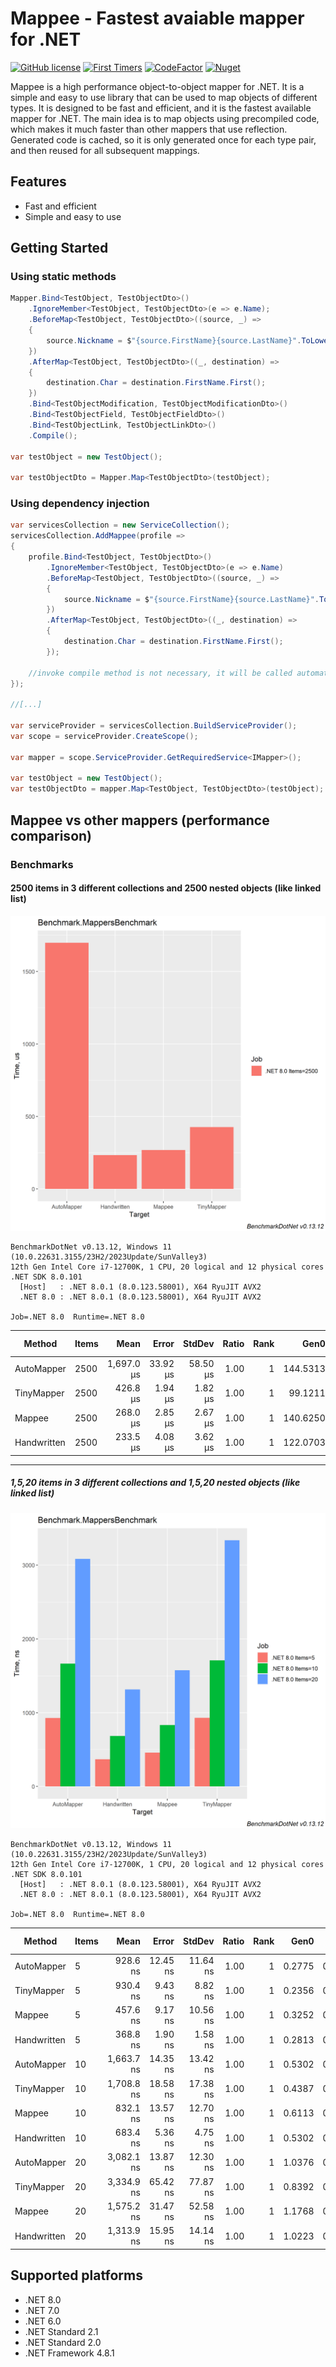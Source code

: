 ﻿Mappee - Fastest avaiable mapper for .NET
======================================================
[![GitHub license](https://img.shields.io/github/license/mashape/apistatus.svg?colorA=192330&colorB=c70039&style=for-the-badge)](https://github.com/sonquer/mappee/blob/main/LICENSE)
[![First Timers](https://img.shields.io/badge/first--timers--only-friendly-blue.svg?colorA=192330&style=for-the-badge)](http://www.firsttimersonly.com/)
[![CodeFactor](https://img.shields.io/codefactor/grade/github/sonquer/mappee?colorA=192330&style=for-the-badge)](https://www.codefactor.io/repository/github/sonquer/mappee)
[![Nuget](https://img.shields.io/nuget/v/mappee.svg?colorA=192330&style=for-the-badge)](https://www.nuget.org/packages/Mappee/)


Mappee is a high performance object-to-object mapper for .NET. It is a simple and easy to use library that can be used to map objects of different types. It is designed to be fast and efficient, and it is the fastest available mapper for .NET.
The main idea is to map objects using precompiled code, which makes it much faster than other mappers that use reflection.
Generated code is cached, so it is only generated once for each type pair, and then reused for all subsequent mappings.

## Features
- Fast and efficient
- Simple and easy to use

## Getting Started

### Using static methods
```csharp
Mapper.Bind<TestObject, TestObjectDto>()
    .IgnoreMember<TestObject, TestObjectDto>(e => e.Name);
    .BeforeMap<TestObject, TestObjectDto>((source, _) =>
    {
        source.Nickname = $"{source.FirstName}{source.LastName}".ToLower();
    })
    .AfterMap<TestObject, TestObjectDto>((_, destination) =>
    {
        destination.Char = destination.FirstName.First();
    })
    .Bind<TestObjectModification, TestObjectModificationDto>()
    .Bind<TestObjectField, TestObjectFieldDto>()
    .Bind<TestObjectLink, TestObjectLinkDto>()
    .Compile();

var testObject = new TestObject();

var testObjectDto = Mapper.Map<TestObjectDto>(testObject);
```

### Using dependency injection
```csharp
var servicesCollection = new ServiceCollection();
servicesCollection.AddMappee(profile =>
{
    profile.Bind<TestObject, TestObjectDto>()
        .IgnoreMember<TestObject, TestObjectDto>(e => e.Name)
        .BeforeMap<TestObject, TestObjectDto>((source, _) =>
        {
            source.Nickname = $"{source.FirstName}{source.LastName}".ToLower();
        })
        .AfterMap<TestObject, TestObjectDto>((_, destination) =>
        {
            destination.Char = destination.FirstName.First();
        });

    //invoke compile method is not necessary, it will be called automatically
});

//[...]

var serviceProvider = servicesCollection.BuildServiceProvider();
var scope = serviceProvider.CreateScope();

var mapper = scope.ServiceProvider.GetRequiredService<IMapper>();

var testObject = new TestObject();
var testObjectDto = mapper.Map<TestObject, TestObjectDto>(testObject);
```

## Mappee vs other mappers (performance comparison)

### Benchmarks

#### 2500 items in 3 different collections and 2500 nested objects (like linked list)

![Performance Comparison 2500](https://raw.githubusercontent.com/sonquer/mappee/main/assets/images/2500-barplot.png)

```
BenchmarkDotNet v0.13.12, Windows 11 (10.0.22631.3155/23H2/2023Update/SunValley3)
12th Gen Intel Core i7-12700K, 1 CPU, 20 logical and 12 physical cores
.NET SDK 8.0.101
  [Host]   : .NET 8.0.1 (8.0.123.58001), X64 RyuJIT AVX2
  .NET 8.0 : .NET 8.0.1 (8.0.123.58001), X64 RyuJIT AVX2

Job=.NET 8.0  Runtime=.NET 8.0  
```
| Method      | Items | Mean       | Error    | StdDev   | Ratio | Rank | Gen0     | Gen1     | Gen2    | Allocated | Alloc Ratio |
|------------ |------ |-----------:|---------:|---------:|------:|-----:|---------:|---------:|--------:|----------:|------------:|
| AutoMapper  | 2500  | 1,697.0 μs | 33.92 μs | 58.50 μs |  1.00 |    1 | 144.5313 | 142.5781 | 35.1563 |    1.5 MB |        1.00 |
| TinyMapper  | 2500  |   426.8 μs |  1.94 μs |  1.82 μs |  1.00 |    1 |  99.1211 |  49.3164 |       - |   1.24 MB |        1.00 |
| Mappee      | 2500  |   268.0 μs |  2.85 μs |  2.67 μs |  1.00 |    1 | 140.6250 |  93.2617 |       - |   1.75 MB |        1.00 |
| Handwritten | 2500  |   233.5 μs |  4.08 μs |  3.62 μs |  1.00 |    1 | 122.0703 |  66.4063 |       - |   1.52 MB |        1.00 |

---

##### 1,5,20 items in 3 different collections and 1,5,20 nested objects (like linked list)

![Performance Comparison 1,5,20](https://raw.githubusercontent.com/sonquer/mappee/main/assets/images/5-10-20-barplot.png)

```
BenchmarkDotNet v0.13.12, Windows 11 (10.0.22631.3155/23H2/2023Update/SunValley3)
12th Gen Intel Core i7-12700K, 1 CPU, 20 logical and 12 physical cores
.NET SDK 8.0.101
  [Host]   : .NET 8.0.1 (8.0.123.58001), X64 RyuJIT AVX2
  .NET 8.0 : .NET 8.0.1 (8.0.123.58001), X64 RyuJIT AVX2

Job=.NET 8.0  Runtime=.NET 8.0  
```
| Method      | Items | Mean       | Error    | StdDev   | Ratio | Rank | Gen0   | Gen1   | Allocated | Alloc Ratio |
|------------ |------ |-----------:|---------:|---------:|------:|-----:|-------:|-------:|----------:|------------:|
| AutoMapper  | 5     |   928.6 ns | 12.45 ns | 11.64 ns |  1.00 |    1 | 0.2775 | 0.0029 |   3.55 KB |        1.00 |
| TinyMapper  | 5     |   930.4 ns |  9.43 ns |  8.82 ns |  1.00 |    1 | 0.2356 | 0.0019 |   3.01 KB |        1.00 |
| Mappee      | 5     |   457.6 ns |  9.17 ns | 10.56 ns |  1.00 |    1 | 0.3252 | 0.0029 |   4.16 KB |        1.00 |
| Handwritten | 5     |   368.8 ns |  1.90 ns |  1.58 ns |  1.00 |    1 | 0.2813 | 0.0024 |   3.59 KB |        1.00 |
| AutoMapper  | 10    | 1,663.7 ns | 14.35 ns | 13.42 ns |  1.00 |    1 | 0.5302 | 0.0095 |   6.79 KB |        1.00 |
| TinyMapper  | 10    | 1,708.8 ns | 18.58 ns | 17.38 ns |  1.00 |    1 | 0.4387 | 0.0057 |    5.6 KB |        1.00 |
| Mappee      | 10    |   832.1 ns | 13.57 ns | 12.70 ns |  1.00 |    1 | 0.6113 | 0.0095 |    7.8 KB |        1.00 |
| Handwritten | 10    |   683.4 ns |  5.36 ns |  4.75 ns |  1.00 |    1 | 0.5302 | 0.0076 |   6.77 KB |        1.00 |
| AutoMapper  | 20    | 3,082.1 ns | 13.87 ns | 12.30 ns |  1.00 |    1 | 1.0376 | 0.0343 |  13.26 KB |        1.00 |
| TinyMapper  | 20    | 3,334.9 ns | 65.42 ns | 77.87 ns |  1.00 |    1 | 0.8392 | 0.0229 |  10.72 KB |        1.00 |
| Mappee      | 20    | 1,575.2 ns | 31.47 ns | 52.58 ns |  1.00 |    1 | 1.1768 | 0.0343 |  15.03 KB |        1.00 |
| Handwritten | 20    | 1,313.9 ns | 15.95 ns | 14.14 ns |  1.00 |    1 | 1.0223 | 0.0286 |  13.06 KB |        1.00 |

## Supported platforms
- .NET 8.0
- .NET 7.0
- .NET 6.0
- .NET Standard 2.1
- .NET Standard 2.0
- .NET Framework 4.8.1